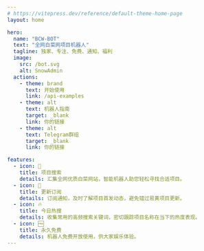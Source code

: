 ```yaml
---
# https://vitepress.dev/reference/default-theme-home-page
layout: home

hero:
  name: "BCW-BOT"
  text: "全网白菜网项目机器人"
  tagline: 独家、专注、免费、通知、福利
  image:
    src: /bot.svg
    alt: SnowAdmin
  actions:
    - theme: brand
      text: 开始使用
      link: /api-examples
    - theme: alt
      text: 机器人指南
      target: _blank
      link: 你的链接
    - theme: alt
      text: Telegram群组
      target: _blank
      link: 你的链接

features:
  - icon: 🔎
    title: 项目搜索
    details: 汇集全网优质白菜网站，智能机器人助您轻松寻找合适项目。
  - icon: 🔔
    title: 更新订阅
    details: 订阅通知，及时了解项目首发动态，避免错过易黄项目更新。
  - icon: 🔥
    title: 今日热搜
    details: 收集常用的高频搜索关键词，密切跟踪项目名称在当下的热度表现。
  - icon: 🆓
    title: 永久免费
    details: 机器人免费开放使用，供大家娱乐体验。
---
```

